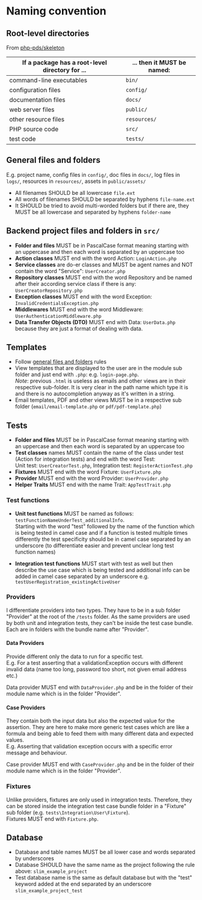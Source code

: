 # Naming convention

## Root-level directories
From [php-pds/skeleton](https://github.com/php-pds/skeleton)

If a package has a root-level directory for ... |	... then it MUST be named:
--- | ---
command-line executables	| `bin/`
configuration files	| `config/`
documentation files	| `docs/`
web server files	| `public/`
other resource files	| `resources/`
PHP source code	| `src/`
test code	| `tests/`

## General files and folders
E.g. project name, config files in `config/`, doc files in `docs/`, log files in `logs/`, resources in 
`resources/`, assets in `public/assets/`
* All filenames SHOULD be all lowercase `file.ext`
* All words of filenames SHOULD be separated by hyphens `file-name.ext`
* It SHOULD be tried to avoid multi-worded folders but if there are, they MUST be all lowercase 
and separated by hyphens `folder-name`

## Backend project files and folders in `src/`
* **Folder and files** MUST be in PascalCase format meaning starting with an uppercase and then each word 
is separated by an uppercase too
* **Action classes** MUST end with the word Action: `LoginAction.php`
* **Service classes** are do-er classes and MUST be agent names and NOT contain the word "Service": 
`UserCreator.php`
* **Repository classes** MUST end with the word Repository and be named after their according
  service class if there is any: `UserCreatorRepository.php`
* **Exception classes** MUST end with the word Exception: `InvalidCredentialsException.php`
* **Middlewares** MUST end with the word Middleware: `UserAuthenticationMiddleware.php`
* **Data Transfer Objects (DTO)** MUST end with Data: `UserData.php` because they are just a format of 
dealing with data.
  
## Templates
* Follow [general files and folders](#General-files-and-folders) rules
* View templates that are displayed to the user are in the module sub folder and just end
  with `.php`: e.g.  `login-page.php`.   
  *Note*: previous `.html` is useless as emails and other views are in their respective sub-folder.
  It is very clear in the path name which type it is and there is no autocompletion anyway as it's 
  written in a string.
* Email templates, PDF and other views MUST be in a respective sub folder 
  (`email/email-template.php` or `pdf/pdf-template.php`)   
  
## Tests 
* **Folder and files** MUST be in PascalCase format meaning starting with an uppercase and then each word
  is separated by an uppercase too
* **Test classes** names MUST contain the name of the class under test (Action for integration tests) 
  and end with the word Test:  
  Unit test: `UserCreatorTest.php`, Integration test: `RegisterActionTest.php`
* **Fixtures** MUST end with the word Fixture: `UserFixture.php`
* **Provider** MUST end with the word Provider: `UserProvider.php`
* **Helper Traits** MUST end with the name Trait: `AppTestTrait.php`

### Test functions
* **Unit test functions** MUST be named as follows: `testFunctionNameUnderTest_additionalInfo`.  
  Starting with
the word "test" followed by the name of the function which is being tested in camel case
  and if a function is tested multiple times differently the test specificity should be in camel case
  separated by an underscore (to differentiate easier and prevent unclear long test function names)
  
* **Integration test functions** MUST start with test as well but then describe the use case which
is being tested and additional info can be added in camel case separated by an underscore 
  e.g. `testUserRegistration_existingActiveUser`
  
### Providers
I differentiate providers into two types. They have to be in a sub folder "Provider" at the root of 
the `/tests` folder. As the same providers are used by both unit and integration tests, they can't 
be inside the test case bundle.  
Each are in folders with the bundle name after "Provider".

#### Data Providers
Provide different only the data to run for a specific test.   
E.g. For a test asserting that a validationException occurs with different invalid data 
(name too long, password too short, not given email address etc.)  

Data provider MUST end with `DataProvider.php` and be in the folder of their module name which is in
the folder "Provider".

#### Case Providers
They contain both the input data but also the expected value for
the assertion. They are here to make more generic test cases which are like a formula 
and being able to feed them with many different data and expected values.  
E.g. Asserting that validation exception occurs with a specific error message and behaviour.

Case provider MUST end with `CaseProvider.php` and be in the folder of their module name which is in
the folder "Provider".

### Fixtures
Unlike providers, fixtures are only used in integration tests. Therefore, they can be stored inside
the integration test case bundle folder in a "Fixture" sub folder 
(e.g. `tests\Integration\User\Fixture`).  
Fixtures MUST end with `Fixture.php`.


## Database
* Database and table names MUST be all lower case and words separated by underscores
* Database SHOULD have the same name as the project following the rule above: `slim_example_project`
* Test database name is the same as default database but with the "test" keyword added at the end
  separated by an underscore `slim_example_project_test`